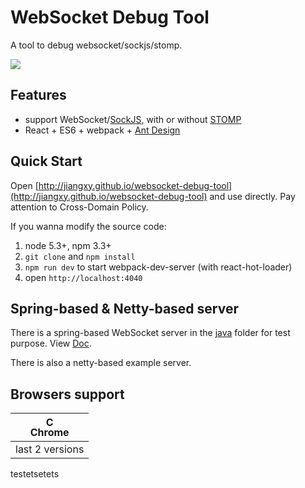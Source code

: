 # WebSocket Debug Tool

A tool to debug websocket/sockjs/stomp.

![](screenshot.png)

## Features

* support WebSocket/[SockJS](https://github.com/sockjs/sockjs-client), with or without [STOMP](https://github.com/jmesnil/stomp-websocket)
* React + ES6 + webpack + [Ant Design](https://github.com/ant-design/ant-design)

## Quick Start

Open [http://jiangxy.github.io/websocket-debug-tool](http://jiangxy.github.io/websocket-debug-tool) and use directly. Pay attention to Cross-Domain Policy.

If you wanna modify the source code:

1. node 5.3+, npm 3.3+
2. `git clone` and `npm install`
3. `npm run dev` to start webpack-dev-server (with react-hot-loader)
4. open `http://localhost:4040`

## Spring-based & Netty-based server

There is a spring-based WebSocket server in the [java](java) folder for test purpose. View [Doc](java/README.md).

There is also a netty-based example server.

## Browsers support

| [<img src="https://raw.githubusercontent.com/godban/browsers-support-badges/master/src/images/chrome.png" alt="Chrome" width="16px" height="16px" />](http://godban.github.io/browsers-support-badges/)</br>Chrome |
| --------- |
| last 2 versions



testetsetets
